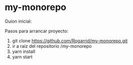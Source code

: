 # my-monorepo

Guion inicial:

Pasos para arrancar proyecto:

1. git clone https://github.com/Rogarrid/my-monorepo.git
2. ir a raiz del repositorio /my-monorepo
3. yarn install
4. yarn start
